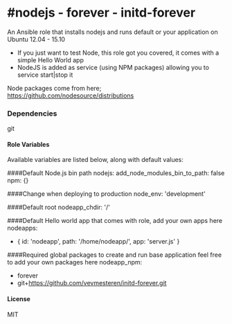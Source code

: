 #nodejs - forever - initd-forever
================================

An Ansible role that installs nodejs and runs default or your application on Ubuntu 12.04 - 15.10

- If you just want to test Node, this role got you covered, it comes with a simple Hello World app
- NodeJS is added as service (using NPM packages) allowing you to service start|stop it

Node packages come from here; https://github.com/nodesource/distributions

### Dependencies
git 

#### Role Variables

Available variables are listed below, along with default values:

####Default Node.js bin path
nodejs:
  add_node_modules_bin_to_path: false
  npm: {}

####Change when deploying to production
node_env: 'development'

####Default root
nodeapp_chdir: '/'

####Default Hello world app that comes with role, add your own apps here
nodeapps:
  - { id: 'nodeapp', path: '/home/nodeapp/', app: 'server.js' }

####Required global packages to create and run base application feel free to add your own packages here
nodeapp_npm:
  - forever
  - git+https://github.com/vevmesteren/initd-forever.git


#### License

MIT
